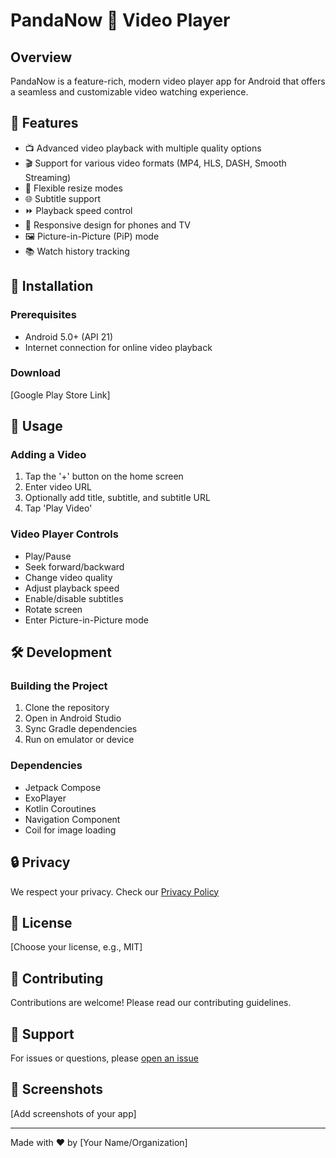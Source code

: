# PandaNow 🎥 Video Player

## Overview
PandaNow is a feature-rich, modern video player app for Android that offers a seamless and customizable video watching experience.

## 🌟 Features
- 📺 Advanced video playback with multiple quality options
- 🎬 Support for various video formats (MP4, HLS, DASH, Smooth Streaming)
- 🔄 Flexible resize modes
- 🌐 Subtitle support
- ⏩ Playback speed control
- 📱 Responsive design for phones and TV
- 🖼️ Picture-in-Picture (PiP) mode
- 📚 Watch history tracking

## 📲 Installation

### Prerequisites
- Android 5.0+ (API 21)
- Internet connection for online video playback

### Download
[Google Play Store Link]

## 🚀 Usage

### Adding a Video
1. Tap the '+' button on the home screen
2. Enter video URL
3. Optionally add title, subtitle, and subtitle URL
4. Tap 'Play Video'

### Video Player Controls
- Play/Pause
- Seek forward/backward
- Change video quality
- Adjust playback speed
- Enable/disable subtitles
- Rotate screen
- Enter Picture-in-Picture mode

## 🛠 Development

### Building the Project
1. Clone the repository
2. Open in Android Studio
3. Sync Gradle dependencies
4. Run on emulator or device

### Dependencies
- Jetpack Compose
- ExoPlayer
- Kotlin Coroutines
- Navigation Component
- Coil for image loading

## 🔒 Privacy
We respect your privacy. Check our [Privacy Policy](PRIVACY_POLICY.md)

## 📄 License
[Choose your license, e.g., MIT]

## 🤝 Contributing
Contributions are welcome! Please read our contributing guidelines.

## 📧 Support
For issues or questions, please [open an issue](https://github.com/yourusername/PandaNow/issues)

## 📱 Screenshots
[Add screenshots of your app]

---

Made with ❤️ by [Your Name/Organization]